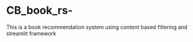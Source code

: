 # CB_book_rs-
This is a book recommendation system using content based filtering and streamlit framework 
